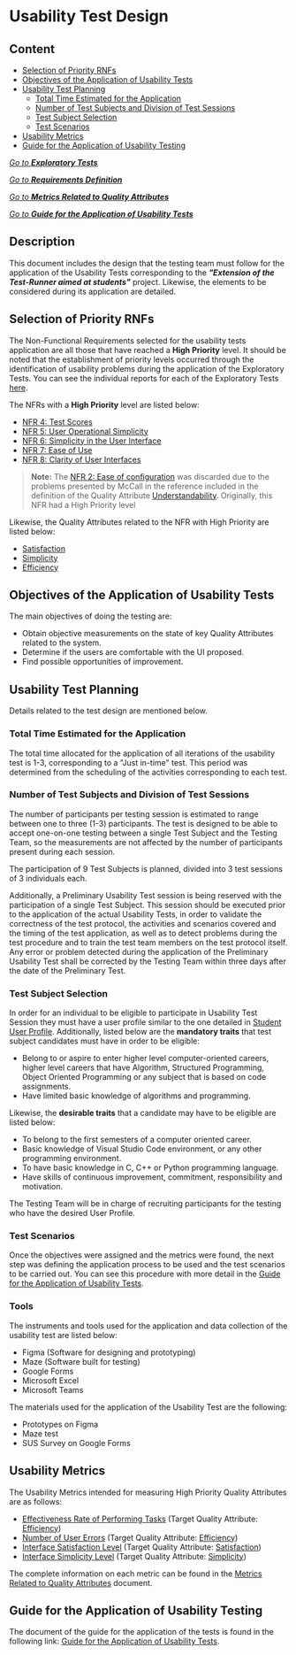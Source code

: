 # Usability Test Design 
## Content
- [Selection of Priority RNFs](#selection-of-priority-rnfs)
- [Objectives of the Application of Usability Tests](#objectives-of-the-application-of-usability-tests)
- [Usability Test Planning](#usability-test-planning)
    - [Total Time Estimated for the Application](#total-time-estimated-for-the-application)
    - [Number of Test Subjects and Division of Test Sessions](#number-of-test-subjects-and-division-of-test-sessions)
    - [Test Subject Selection](#test-subject-selection)
    - [Test Scenarios](#test-scenarios)
- [Usability Metrics](#usability-metrics)
- [Guide for the Application of Usability Testing](#guide-for-the-application-of-usability-testing)

[*Go to **Exploratory Tests***](../Exploratory%20Tests/)

[*Go to **Requirements Definition***](../../Requirements/Requirements%20Definition.md)

[*Go to **Metrics Related to Quality Attributes***](../../Requirements/Metrics%20Related%20to%20Quality%20Attributes.md)

[*Go to **Guide for the Application of Usability Tests***](./Guide%20for%20the%20Application%20of%20Usability%20Tests.md)

## Description
This document includes the design that the testing team must follow for the application of the Usability Tests corresponding to the ***"Extension of the Test-Runner aimed at students"*** project. Likewise, the elements to be considered during its application are detailed. 

## Selection of Priority RNFs

The Non-Functional Requirements selected for the usability tests application are all those that have reached a **High Priority** level. It should be noted that the establishment of priority levels occurred through the identification of usability problems during the application of the Exploratory Tests. You can see the individual reports for each of the Exploratory Tests [here](../Exploratory%20Tests/Exploratory%20Tests%20Reports/).


The NFRs with a **High Priority** level are listed below: 

- [NFR 4: Test Scores](../../Requirements/Requirements%20Definition.md#nfr-4)
- [NFR 5: User Operational Simplicity](../../Requirements/Requirements%20Definition.md#nfr-5)
- [NFR 6: Simplicity in the User Interface](../../Requirements/Requirements%20Definition.md#nfr-6)
- [NFR 7: Ease of Use](../../Requirements/Requirements%20Definition.md#nfr-7)
- [NFR 8: Clarity of User Interfaces](../../Requirements/Requirements%20Definition.md#nfr-8)

> **Note:** The [NFR 2: Ease of configuration](../../Requirements/Requirements%20Definition.md#nfr-2) was discarded due to the problems presented by McCall in the reference included in the definition of the Quality Attribute [Understandability](../../Requirements/Requirements%20Definition.md#understandability). Originally, this NFR had a High Priority level

Likewise, the Quality Attributes related to the NFR with High Priority are listed below:

- [Satisfaction](../../Requirements/Requirements%20Definition.md#satisfaction)
- [Simplicity](../../Requirements/Requirements%20Definition.md#simplicity)
- [Efficiency](../../Requirements/Requirements%20Definition.md#efficiency)

 

## Objectives of the Application of Usability Tests

The main objectives of doing the testing are:
- Obtain objective measurements on the state of key Quality Attributes related to the system.
- Determine if the users are comfortable with the UI proposed.
- Find possible opportunities of improvement.
 

## Usability Test Planning

Details related to the test design are mentioned below.

### Total Time Estimated for the Application

The total time allocated for the application of all iterations of the usability test is 1-3, corresponding to a "Just in-time" test. This period was determined from the scheduling of the activities corresponding to each test.

### Number of Test Subjects and Division of Test Sessions

The number of participants per testing session is estimated to range between one to three (1-3) participants. The test is designed to be able to accept one-on-one testing between a single Test Subject and the Testing Team, so the measurements are not affected by the number of participants present during each session.

The participation of 9 Test Subjects is planned, divided into 3 test sessions of 3 individuals each.

Additionally, a Preliminary Usability Test session is being reserved with the participation of a single Test Subject. This session should be executed prior to the application of the actual Usability Tests, in order to validate the correctness of the test protocol, the activities and scenarios covered and the timing of the test application, as well as to detect problems during the test procedure and to train the test team members on the test protocol itself. Any error or problem detected during the application of the Preliminary Usability Test shall be corrected by the Testing Team within three days after the date of the Preliminary Test.

### Test Subject Selection

In order for an individual to be eligible to participate in Usability Test Session they must have a user profile similar to the one detailed in [Student User Profile](../../User%20Analysis/User%20Modeling/Personas%20Profiles.md#jose---software-engineer-student). Additionally, listed below are the **mandatory traits** that test subject candidates must have in order to be eligible:

- Belong to or aspire to enter higher level computer-oriented careers, higher level careers that have Algorithm, Structured Programming, Object Oriented Programming or any subject that is based on code assignments.
- Have limited basic knowledge of algorithms and programming.

Likewise, the **desirable traits** that a candidate may have to be eligible are listed below:

- To belong to the first semesters of a computer oriented career.
- Basic knowledge of Visual Studio Code environment, or any other programming environment.
- To have basic knowledge in C, C++ or Python programming language.
- Have skills of continuous improvement, commitment, responsibility and motivation.

The Testing Team will be in charge of recruiting participants for the testing who have the desired User Profile.

### Test Scenarios

Once the objectives were assigned and the metrics were found, the next step was defining the application process to be used and the test scenarios to be carried out. You can see this procedure with more detail in the [Guide for the Application of Usability Tests](Guide%20for%20the%20Application%20of%20Usability%20Tests.md).

### Tools

The instruments and tools used for the application and data collection of the usability test are listed below:

- Figma (Software for designing and prototyping) 
- Maze (Software built for testing)
- Google Forms 
- Microsoft Excel 
- Microsoft Teams

The materials used for the application of the Usability Test are the following:

- Prototypes on Figma
- Maze test
- SUS Survey on Google Forms

## Usability Metrics

The Usability Metrics intended for measuring High Priority Quality Attributes are as follows:
- [Effectiveness Rate of Performing Tasks](../../Requirements/Metrics%20Related%20to%20Quality%20Attributes.md#effectiveness-rate-of-performing-tasks) (Target Quality Attribute: [Efficiency](../../Requirements/Requirements%20Definition.md#efficiency))
- [Number of User Errors](../../Requirements/Metrics%20Related%20to%20Quality%20Attributes.md#number-of-user-errors) (Target Quality Attribute: [Efficiency](../../Requirements/Requirements%20Definition.md#efficiency))
- [Interface Satisfaction Level](../../Requirements/Metrics%20Related%20to%20Quality%20Attributes.md#interface-satisfaction-level) (Target Quality Attribute: [Satisfaction](../../Requirements/Requirements%20Definition.md#satisfaction))
- [Interface Simplicity Level](../../Requirements/Metrics%20Related%20to%20Quality%20Attributes.md#interface-simplicity-level) (Target Quality Attribute: [Simplicity](../../Requirements/Requirements%20Definition.md#simplicity))

The complete information on each metric can be found in the [Metrics Related to Quality Attributes](../../Requirements/Metrics%20Related%20to%20Quality%20Attributes.md) document.

## Guide for the Application of Usability Testing

The document of the guide for the application of the tests is found in the following link: [Guide for the Application of Usability Tests](Guide%20for%20the%20Application%20of%20Usability%20Tests.md).